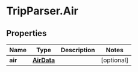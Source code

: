 # TripParser.Air

## Properties

Name | Type | Description | Notes
------------ | ------------- | ------------- | -------------
**air** | [**AirData**](AirData.md) |  | [optional] 


